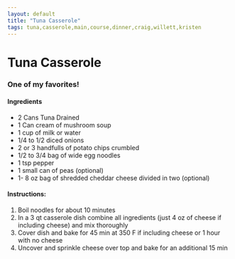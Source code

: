 ```yaml
---
layout: default
title: "Tuna Casserole"
tags: tuna,casserole,main,course,dinner,craig,willett,kristen
---
```

# Tuna Casserole

### One of my favorites!

#### Ingredients
- 2 Cans Tuna Drained
- 1 Can cream of mushroom soup
- 1 cup of milk or water
- 1/4 to 1/2 diced onions
- 2 or 3 handfulls of potato chips crumbled
- 1/2 to 3/4 bag of wide egg noodles
- 1 tsp pepper
- 1 small can of peas (optional)
- 1- 8 oz bag of shredded cheddar cheese divided in two (optional)

#### Instructions:
1. Boil noodles for about 10 minutes
2. In a 3 qt casserole dish combine all ingredients (just 4 oz of cheese if including cheese) and mix thoroughly
3. Cover dish and bake for 45 min at 350 F if including cheese or 1 hour with no cheese
4. Uncover and sprinkle cheese over top and bake for an additional 15 min
